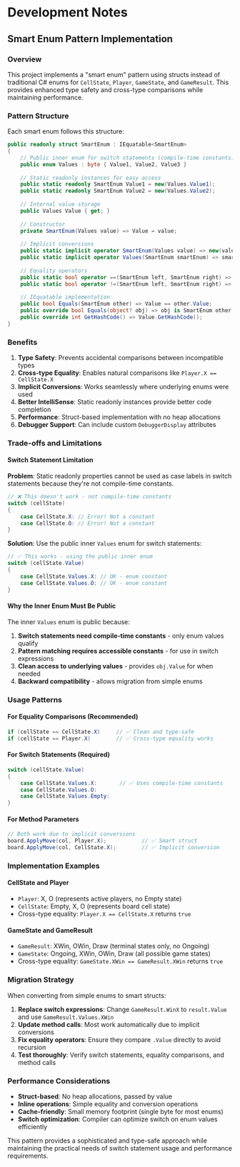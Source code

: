 # Development Notes

## Smart Enum Pattern Implementation

### Overview

This project implements a "smart enum" pattern using structs instead of traditional C# enums for `CellState`, `Player`, `GameState`, and `GameResult`. This provides enhanced type safety and cross-type comparisons while maintaining performance.

### Pattern Structure

Each smart enum follows this structure:

```csharp
public readonly struct SmartEnum : IEquatable<SmartEnum>
{
    // Public inner enum for switch statements (compile-time constants)
    public enum Values : byte { Value1, Value2, Value3 }
    
    // Static readonly instances for easy access
    public static readonly SmartEnum Value1 = new(Values.Value1);
    public static readonly SmartEnum Value2 = new(Values.Value2);
    
    // Internal value storage
    public Values Value { get; }
    
    // Constructor
    private SmartEnum(Values value) => Value = value;
    
    // Implicit conversions
    public static implicit operator SmartEnum(Values value) => new(value);
    public static implicit operator Values(SmartEnum smartEnum) => smartEnum.Value;
    
    // Equality operators
    public static bool operator ==(SmartEnum left, SmartEnum right) => left.Value == right.Value;
    public static bool operator !=(SmartEnum left, SmartEnum right) => left.Value != right.Value;
    
    // IEquatable implementation
    public bool Equals(SmartEnum other) => Value == other.Value;
    public override bool Equals(object? obj) => obj is SmartEnum other && Equals(other);
    public override int GetHashCode() => Value.GetHashCode();
}
```

### Benefits

1. **Type Safety**: Prevents accidental comparisons between incompatible types
2. **Cross-type Equality**: Enables natural comparisons like `Player.X == CellState.X`
3. **Implicit Conversions**: Works seamlessly where underlying enums were used
4. **Better IntelliSense**: Static readonly instances provide better code completion
5. **Performance**: Struct-based implementation with no heap allocations
6. **Debugger Support**: Can include custom `DebuggerDisplay` attributes

### Trade-offs and Limitations

#### Switch Statement Limitation

**Problem**: Static readonly properties cannot be used as case labels in switch statements because they're not compile-time constants.

```csharp
// ❌ This doesn't work - not compile-time constants
switch (cellState)
{
    case CellState.X: // Error! Not a constant
    case CellState.O: // Error! Not a constant
}
```

**Solution**: Use the public inner `Values` enum for switch statements:

```csharp
// ✅ This works - using the public inner enum
switch (cellState.Value)
{
    case CellState.Values.X: // OK - enum constant
    case CellState.Values.O: // OK - enum constant
}
```

#### Why the Inner Enum Must Be Public

The inner `Values` enum is public because:

1. **Switch statements need compile-time constants** - only enum values qualify
2. **Pattern matching requires accessible constants** - for use in switch expressions
3. **Clean access to underlying values** - provides `obj.Value` for when needed
4. **Backward compatibility** - allows migration from simple enums

### Usage Patterns

#### For Equality Comparisons (Recommended)

```csharp
if (cellState == CellState.X)     // ✅ Clean and type-safe
if (cellState == Player.X)        // ✅ Cross-type equality works
```

#### For Switch Statements (Required)

```csharp
switch (cellState.Value)
{
    case CellState.Values.X:       // ✅ Uses compile-time constants
    case CellState.Values.O:
    case CellState.Values.Empty:
}
```

#### For Method Parameters

```csharp
// Both work due to implicit conversions
board.ApplyMove(col, Player.X);           // ✅ Smart struct
board.ApplyMove(col, CellState.X);        // ✅ Implicit conversion
```

### Implementation Examples

#### CellState and Player

- `Player`: X, O (represents active players, no Empty state)
- `CellState`: Empty, X, O (represents board cell state)
- Cross-type equality: `Player.X == CellState.X` returns `true`

#### GameState and GameResult  

- `GameResult`: XWin, OWin, Draw (terminal states only, no Ongoing)
- `GameState`: Ongoing, XWin, OWin, Draw (all possible game states)
- Cross-type equality: `GameState.XWin == GameResult.XWin` returns `true`

### Migration Strategy

When converting from simple enums to smart structs:

1. **Replace switch expressions**: Change `GameResult.WinX` to `result.Value` and use `GameResult.Values.XWin`
2. **Update method calls**: Most work automatically due to implicit conversions
3. **Fix equality operators**: Ensure they compare `.Value` directly to avoid recursion
4. **Test thoroughly**: Verify switch statements, equality comparisons, and method calls

### Performance Considerations

- **Struct-based**: No heap allocations, passed by value
- **Inline operations**: Simple equality and conversion operations
- **Cache-friendly**: Small memory footprint (single byte for most enums)
- **Switch optimization**: Compiler can optimize switch on enum values efficiently

This pattern provides a sophisticated and type-safe approach while maintaining the practical needs of switch statement usage and performance requirements.
